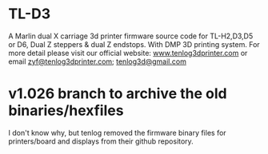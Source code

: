 # TL-D3
A Marlin dual X carriage 3d printer firmware source code for TL-H2,D3,D5 or D6,
Dual Z steppers & dual Z endstops.
With DMP 3D printing system.
For more detail please visit our official website: www.tenlog3dprinter.com or email zyf@tenlog3dprinter.com; tenlog3d@gmail.com

# v1.026 branch to archive the old binaries/hexfiles  
I don't know why, but tenlog removed the firmware binary files for printers/board and displays from their github repository. 
